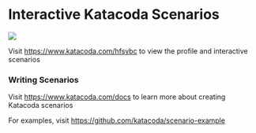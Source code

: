 # Interactive Katacoda Scenarios

[![](http://shields.katacoda.com/katacoda/hfsvbc/count.svg)](https://www.katacoda.com/hfsvbc "Get your profile on Katacoda.com")

Visit https://www.katacoda.com/hfsvbc to view the profile and interactive scenarios

### Writing Scenarios
Visit https://www.katacoda.com/docs to learn more about creating Katacoda scenarios

For examples, visit https://github.com/katacoda/scenario-example
